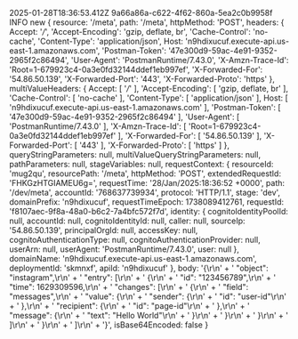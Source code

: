 2025-01-28T18:36:53.412Z	9a66a86a-c622-4f62-860a-5ea2c0b9958f	INFO	new {
  resource: '/meta',
  path: '/meta',
  httpMethod: 'POST',
  headers: {
    Accept: '*/*',
    'Accept-Encoding': 'gzip, deflate, br',
    'Cache-Control': 'no-cache',
    'Content-Type': 'application/json',
    Host: 'n9hdixucuf.execute-api.us-east-1.amazonaws.com',
    'Postman-Token': '47e300d9-59ac-4e91-9352-2965f2c86494',
    'User-Agent': 'PostmanRuntime/7.43.0',
    'X-Amzn-Trace-Id': 'Root=1-679923c4-0a3e0fd32144ddef1eb997ef',
    'X-Forwarded-For': '54.86.50.139',
    'X-Forwarded-Port': '443',
    'X-Forwarded-Proto': 'https'
  },
  multiValueHeaders: {
    Accept: [ '*/*' ],
    'Accept-Encoding': [ 'gzip, deflate, br' ],
    'Cache-Control': [ 'no-cache' ],
    'Content-Type': [ 'application/json' ],
    Host: [ 'n9hdixucuf.execute-api.us-east-1.amazonaws.com' ],
    'Postman-Token': [ '47e300d9-59ac-4e91-9352-2965f2c86494' ],
    'User-Agent': [ 'PostmanRuntime/7.43.0' ],
    'X-Amzn-Trace-Id': [ 'Root=1-679923c4-0a3e0fd32144ddef1eb997ef' ],
    'X-Forwarded-For': [ '54.86.50.139' ],
    'X-Forwarded-Port': [ '443' ],
    'X-Forwarded-Proto': [ 'https' ]
  },
  queryStringParameters: null,
  multiValueQueryStringParameters: null,
  pathParameters: null,
  stageVariables: null,
  requestContext: {
    resourceId: 'mug2qu',
    resourcePath: '/meta',
    httpMethod: 'POST',
    extendedRequestId: 'FHKGzHTGIAMEU6g=',
    requestTime: '28/Jan/2025:18:36:52 +0000',
    path: '/dev/meta',
    accountId: '768637739934',
    protocol: 'HTTP/1.1',
    stage: 'dev',
    domainPrefix: 'n9hdixucuf',
    requestTimeEpoch: 1738089412761,
    requestId: 'f8107aec-9f8a-48a0-b6c2-7a4bfc572f7d',
    identity: {
      cognitoIdentityPoolId: null,
      accountId: null,
      cognitoIdentityId: null,
      caller: null,
      sourceIp: '54.86.50.139',
      principalOrgId: null,
      accessKey: null,
      cognitoAuthenticationType: null,
      cognitoAuthenticationProvider: null,
      userArn: null,
      userAgent: 'PostmanRuntime/7.43.0',
      user: null
    },
    domainName: 'n9hdixucuf.execute-api.us-east-1.amazonaws.com',
    deploymentId: 'skmnxf',
    apiId: 'n9hdixucuf'
  },
  body: '{\r\n' +
    ' "object": "instagram",\r\n' +
    ' "entry": [\r\n' +
    '   {\r\n' +
    '     "id": "123456789",\r\n' +
    '     "time": 1629309596,\r\n' +
    '     "changes": [\r\n' +
    '       {\r\n' +
    '         "field": "messages",\r\n' +
    '         "value": {\r\n' +
    '           "sender": {\r\n' +
    '             "id": "user-id"\r\n' +
    '           },\r\n' +
    '           "recipient": {\r\n' +
    '             "id": "page-id"\r\n' +
    '           },\r\n' +
    '           "message": {\r\n' +
    '             "text": "Hello World"\r\n' +
    '           }\r\n' +
    '         }\r\n' +
    '       }\r\n' +
    '     ]\r\n' +
    '   }\r\n' +
    ' ]\r\n' +
    '}',
  isBase64Encoded: false
}
